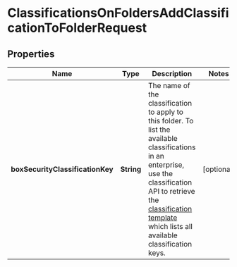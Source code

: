 

# ClassificationsOnFoldersAddClassificationToFolderRequest


## Properties

| Name | Type | Description | Notes |
|------------ | ------------- | ------------- | -------------|
|**boxSecurityClassificationKey** | **String** | The name of the classification to apply to this folder.  To list the available classifications in an enterprise, use the classification API to retrieve the [classification template](e://get_metadata_templates_enterprise_securityClassification-6VMVochwUWo_schema) which lists all available classification keys. |  [optional] |



